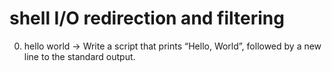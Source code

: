 # shell I/O redirection and filtering 
0. hello world -> Write a script that prints “Hello, World”, followed by a new line to the standard output.
